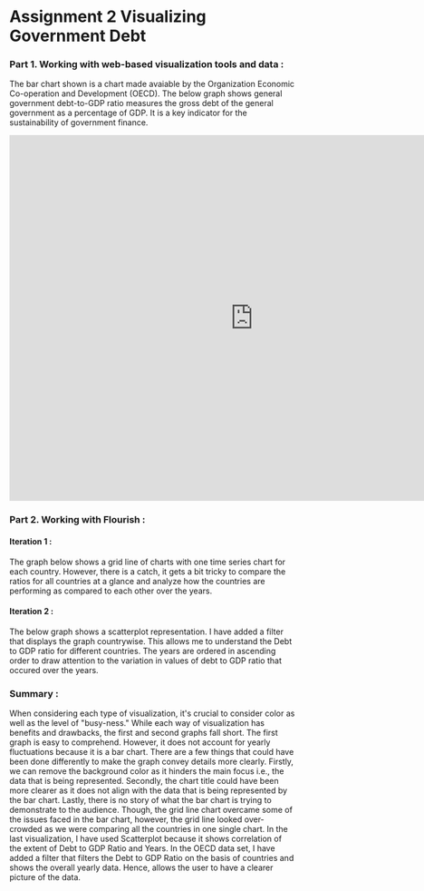 # Assignment 2 Visualizing Government Debt

### Part 1. Working with web-based visualization tools and data :
The bar chart shown is a chart made avaiable by the Organization Economic Co-operation and Development (OECD). The below graph shows general government debt-to-GDP ratio measures the gross debt of the general government as a percentage of GDP. It is a key indicator for the sustainability of government finance.

<iframe src="https://data.oecd.org/chart/6vlD" width="860" height="645" style="border: 0" mozallowfullscreen="true" webkitallowfullscreen="true" allowfullscreen="true"><a href="https://data.oecd.org/chart/6vlD" target="_blank">OECD Chart: General government debt, Total, % of GDP, Annual, 2018</a></iframe>

### Part 2. Working with Flourish :

#### Iteration 1 :
The graph below shows a grid line of charts with one time series chart for each country. However, there is a catch, it gets a bit tricky to compare the ratios for all countries at a glance and analyze how the countries are performing as compared to each other over the years.

<div class="flourish-embed flourish-chart" data-src="visualisation/7676036"><script src="https://public.flourish.studio/resources/embed.js"></script></div>

#### Iteration 2 :
The below graph shows a scatterplot representation. I have added a filter that displays the graph countrywise. This allows me to understand the Debt to GDP ratio for different countries. The years are ordered in ascending order to draw attention to the variation in values of debt to GDP ratio that occured over the years.

<div class="flourish-embed flourish-scatter" data-src="visualisation/7679214"><script src="https://public.flourish.studio/resources/embed.js"></script></div>

### Summary : 
When considering each type of visualization, it's crucial to consider color as well as the level of "busy-ness." While each way of visualization has benefits and drawbacks, the first and second graphs fall short. 
The first graph is easy to comprehend. However, it does not account for yearly fluctuations because it is a bar chart. There are a few things that could have been done differently to make the graph convey details more clearly. Firstly, we can remove the background color as it hinders the main focus i.e., the data that is being represented. Secondly, the chart title could have been more clearer as it does not align with the data that is being represented by the bar chart. Lastly, there is no story of what the bar chart is trying to demonstrate to the audience. 
Though, the grid line chart overcame some of the issues faced in the bar chart, however, the grid line looked over-crowded as we were comparing all the countries in one single chart. 
In the last visualization, I have used Scatterplot because it shows correlation of the extent of Debt to GDP Ratio and Years. In the OECD data set, I have added a filter that filters the Debt to GDP Ratio on the basis of countries and shows the overall yearly data. Hence, allows the user to have a clearer picture of the data.

